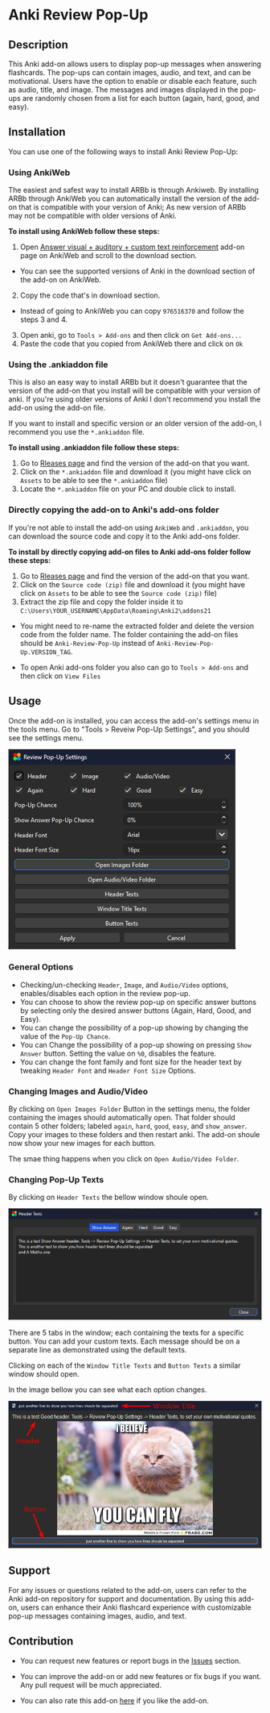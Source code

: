 # Anki Review Pop-Up

## Description

This Anki add-on allows users to display pop-up messages when answering flashcards. The pop-ups can contain images, audio, and text, and can be motivational. Users have the option to enable or disable each feature, such as audio, title, and image. The messages and images displayed in the pop-ups are randomly chosen from a list for each button (again, hard, good, and easy).

## Installation

You can use one of the following ways to install Anki Review Pop-Up:

### Using AnkiWeb

The easiest and safest way to install ARBb is through Ankiweb. By installing ARBb through AnkiWeb you can automatically install the version of the add-on that is compatible with your version of Anki; As new version of ARBb may not be compatible with older versions of Anki.

**To install using AnkiWeb follow these steps:**

1. Open [Answer visual + auditory + custom text reinforcement](https://ankiweb.net/shared/info/976516370) add-on page on AnkiWeb and scroll to the download section.

- You can see the supported versions of Anki in the download section of the add-on on AnkiWeb.

2. Copy the code that's in download section.

- Instead of going to AnkiWeb you can copy `976516370` and follow the steps 3 and 4.

3. Open anki, go to `Tools > Add-ons` and then click on `Get Add-ons...`
4. Paste the code that you copied from AnkiWeb there and click on `Ok`

### Using the .ankiaddon file

This is also an easy way to install ARBb but it doesn't guarantee that the version of the add-on that you install will be compatible with your version of anki. If you're using older versions of Anki I don't recommend you install the add-on using the add-on file.

If you want to install and specific version or an older version of the add-on, I recommend you use the `*.ankiaddon` file.

**To install using .ankiaddon file follow these steps:**

1. Go to [Rleases page](https://github.com/noobj2/Anki-Review-PopUp/releases) and find the version of the add-on that you want.
2. Click on the `*.ankiaddon` file and download it (you might have click on `Assets` to be able to see the `*.ankiaddon` file)
3. Locate the `*.ankiaddon` file on your PC and double click to install.

### Directly copying the add-on to Anki's add-ons folder

If you're not able to install the add-on using `AnkiWeb` and `.ankiaddon`, you can download the source code and copy it to the Anki add-ons folder.

**To install by directly copying add-on files to Anki add-ons folder follow these steps:**

1. Go to [Rleases page](https://github.com/noobj2/Anki-Review-PopUp/releases) and find the version of the add-on that you want.
2. Click on the `Source code (zip)` file and download it (you might have click on `Assets` to be able to see the `Source code (zip)` file)
3. Extract the zip file and copy the folder inside it to `C:\Users\YOUR_USERNAME\AppData\Roaming\Anki2\addons21`

- You might need to re-name the extracted folder and delete the version code from the folder name. The folder containing the add-on files should be `Anki-Review-Pop-Up` instead of `Anki-Review-Pop-Up.VERSION_TAG`.

- To open Anki add-ons folder you also can go to `Tools > Add-ons` and then click on `View Files`

## Usage

Once the add-on is installed, you can access the add-on's settings menu in the tools menu. Go to "Tools > Reveiw Pop-Up Settings", and you should see the settings menu.

![settings1](github_images/settings-menu.png)

### General Options

- Checking/un-checking `Header`, `Image`, and `Audio/Video` options, enables/disables each option in the review pop-up.
- You can choose to show the review pop-up on specific answer buttons by selecting only the desired answer buttons (Again, Hard, Good, and Easy).
- You can change the possibility of a pop-up showing by changing the value of the `Pop-Up Chance`.
- You can Change the possibility of a pop-up showing on pressing `Show Answer` button. Setting the value on `%0`, disables the feature.
- You can change the font family and font size for the header text by tweaking `Header Font` and `Header Font Size` Options.

### Changing Images and Audio/Video

By clicking on `Open Images Folder` Button in the settings menu, the folder containing the images should automatically open. That folder should contain 5 other folders; labeled `again`, `hard`, `good`, `easy`, and `show_answer`. Copy your images to these folders and then restart anki. The add-on shoule now show your new images for each button.

The smae thing happens when you click on `Open Audio/Video Folder`.

### Changing Pop-Up Texts

By clicking on `Header Texts` the bellow window shoule open.

![headers](github_images/headers-menu.png)

There are 5 tabs in the window; each containing the texts for a specific button. You can add your custom texts. Each message should be on a separate line as demonstrated using the default texts.

Clicking on each of the `Window Title Texts` and `Button Texts` a similar window should open.

In the image bellow you can see what each option changes.

![popup](github_images/pop-up.png)

## Support

For any issues or questions related to the add-on, users can refer to the Anki add-on repository for support and documentation.
By using this add-on, users can enhance their Anki flashcard experience with customizable pop-up messages containing images, audio, and text.

## Contribution

- You can request new features or report bugs in the [Issues](https://github.com/noobj2/Anki-Review-PopUp/issues) section.

- You can improve the add-on or add new features or fix bugs if you want. Any pull request will be much appreciated.

- You can also rate this add-on [here](https://ankiweb.net/shared/review/976516370) if you like the add-on.
